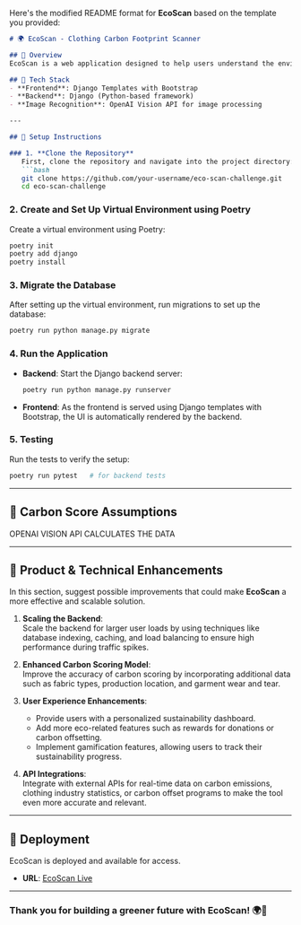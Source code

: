 Here's the modified README format for **EcoScan** based on the template you provided:

```markdown
# 🌍 EcoScan - Clothing Carbon Footprint Scanner

## 📜 Overview
EcoScan is a web application designed to help users understand the environmental impact of their clothing. By uploading images of clothing items, users can see estimated carbon scores, earn eco-reward points, and redeem sustainability-focused offers. This project demonstrates a full-stack solution for a green initiative product.

## 🔧 Tech Stack
- **Frontend**: Django Templates with Bootstrap
- **Backend**: Django (Python-based framework)
- **Image Recognition**: OpenAI Vision API for image processing

---

## 🚀 Setup Instructions

### 1. **Clone the Repository**  
   First, clone the repository and navigate into the project directory:
   ```bash
   git clone https://github.com/your-username/eco-scan-challenge.git
   cd eco-scan-challenge
   ```

### 2. **Create and Set Up Virtual Environment using Poetry**  
   Create a virtual environment using Poetry:
   ```bash
   poetry init
   poetry add django
   poetry install
   ```

### 3. **Migrate the Database**  
   After setting up the virtual environment, run migrations to set up the database:
   ```bash
   poetry run python manage.py migrate
   ```

### 4. **Run the Application**
   - **Backend**: Start the Django backend server:
     ```bash
     poetry run python manage.py runserver
     ```
   - **Frontend**: As the frontend is served using Django templates with Bootstrap, the UI is automatically rendered by the backend.

### 5. **Testing**  
   Run the tests to verify the setup:
   ```bash
   poetry run pytest   # for backend tests
   ```

---

## 🌱 Carbon Score Assumptions

OPENAI VISION API CALCULATES THE DATA

---

## 🌟 Product & Technical Enhancements

In this section, suggest possible improvements that could make **EcoScan** a more effective and scalable solution.

1. **Scaling the Backend**:  
   Scale the backend for larger user loads by using techniques like database indexing, caching, and load balancing to ensure high performance during traffic spikes.

2. **Enhanced Carbon Scoring Model**:  
   Improve the accuracy of carbon scoring by incorporating additional data such as fabric types, production location, and garment wear and tear.

3. **User Experience Enhancements**:  
   - Provide users with a personalized sustainability dashboard.
   - Add more eco-related features such as rewards for donations or carbon offsetting.
   - Implement gamification features, allowing users to track their sustainability progress.

4. **API Integrations**:  
   Integrate with external APIs for real-time data on carbon emissions, clothing industry statistics, or carbon offset programs to make the tool even more accurate and relevant.

---

## 📲 Deployment

EcoScan is deployed and available for access.

- **URL**: [EcoScan Live](https://rakrsa.pythonanywhere.com)

---

### Thank you for building a greener future with EcoScan! 🌍💚
```
